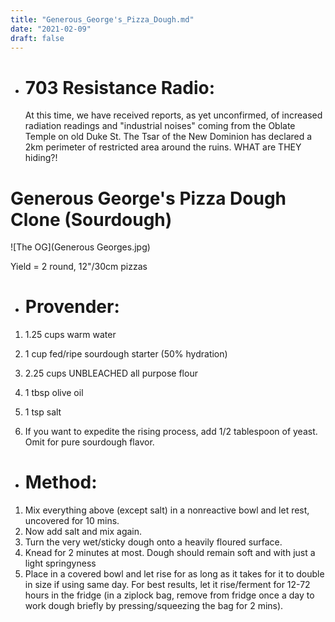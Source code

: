 ```yaml
---
title: "Generous_George's_Pizza_Dough.md"
date: "2021-02-09"
draft: false
---
```


* # 703 Resistance Radio:
  At this time, we have received reports, as yet unconfirmed, of increased radiation readings and "industrial noises" coming from the Oblate Temple on old Duke St. The Tsar of the New Dominion has declared a 2km perimeter of restricted area around the ruins. WHAT are THEY hiding?!

# Generous George's Pizza Dough Clone (Sourdough)

![The OG](Generous Georges.jpg)
  
Yield = 2 round, 12"/30cm pizzas

* # Provender:
1. 1.25 cups warm water

2. 1 cup fed/ripe sourdough starter (50% hydration)

3. 2.25 cups UNBLEACHED all purpose flour

4. 1 tbsp olive oil

5. 1 tsp salt

6. If you want to expedite the rising process, add 1/2 tablespoon of yeast. Omit for pure sourdough flavor.

* # Method:
1. Mix everything above (except salt) in a nonreactive bowl and let rest, uncovered for 10 mins.
2. Now add salt and mix again.
3. Turn the very wet/sticky dough onto a heavily floured surface.
4. Knead for 2 minutes at most. Dough should remain soft and with just a light springyness
5. Place in a covered bowl and let rise for as long as it takes for it to double in size if using same day. For best results, let it rise/ferment for 12-72 hours in the fridge (in a ziplock bag, remove from fridge once a day to work dough briefly by pressing/squeezing the bag for 2 mins). 

